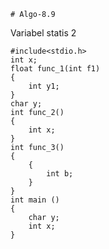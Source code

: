     # Algo-8.9
Variabel statis 2

    #include<stdio.h>
    int x;
    float func_1(int f1)
    {
        int y1;
    }
    char y;
    int func_2()
    {
        int x;
    }
    int func_3()
    {
        {
            int b;
        }
    }
    int main ()
    {
        char y;
        int x;
    }
